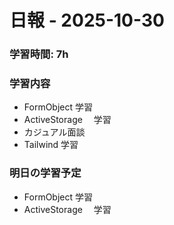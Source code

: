 # 日報 - 2025-10-30

### 学習時間: 7h

### 学習内容

- FormObject 学習
- ActiveStorage 　学習
- カジュアル面談
- Tailwind 学習

### 明日の学習予定

- FormObject 学習
- ActiveStorage 　学習
